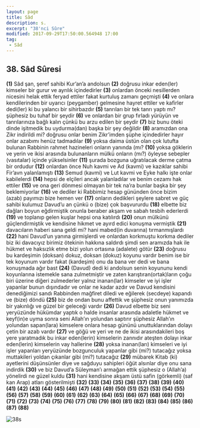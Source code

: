 ```yaml
---
layout: page
title: Sâd
description: s.
excerpt: "38'nci Sûre"
modified: 2017-09-29T17:50:00.564948 17:00
tag: 
 - Sâd
---
```


## 38. Sâd Sûresi

**(1)** Sâd şan, şeref sahibi Kur’an’a andolsun
**(2)** doğrusu inkar eden(ler) kimseler bir gurur ve ayrılık içindedirler
**(3)** onlardan önceki nesillerden nicesini helak ettik feryad ettiler fakat kurtuluş zamanı geçmişti 
**(4)** ve onlara kendilerinden bir uyarıcı (peygamber) gelmesine hayret ettiler ve kafirler dedi(ler) ki bu yalancı bir sihirbazdır
**(5)** tanrıları bir tek tanrı yaptı mı? şüphesiz bu tuhaf bir şeydir
**(6)** ve onlardan bir grup fırladı yürüyün ve tanrılarınıza bağlı kalın çünkü bu arzu edilen bir şeydir
**(7)** biz bunu öteki dinde işitmedik bu uydurma(dan) başka bir şey değildir
**(8)** aramızdan ona Zikr indirildi mi? doğrusu onlar benim Zikr’imden şüphe içindedirler hayır onlar azabımı henüz tadmadılar
**(9)** yoksa daima üstün olan çok lutufta bulunan Rabbinin rahmet hazineleri onların yanında (mı?
**(10)** yoksa göklerin ve yerin ve ikisi arasında bulunanların mülkü onların (mı?) öyleyse sebepler (vasıtalar) içinde yükselsinler 
**(11)** şurada bozguna uğratılacak derme çatma bir ordudur 
**(12)** onlardan önce Nuh kavmi ve Ad (kavmi) ve kazıklar sahibi Fir’avn yalanlamıştı 
**(13)** Semud (kavmi) ve Lut kavmi ve Eyke halkı işte onlar kabilelerdi
**(14)** hepsi de elçileri ancak yalanladılar ve benim cezamı hak ettiler 
**(15)** ve ona geri dönmesi olmayan bir tek na’ra bunlar başka bir şey beklemiyorlar
**(16)** ve dediler ki Rabbimiz hesap gününden önce bizim (azab) payımızı bize hemen ver
**(17)** onların dedikleri şeylere sabret ve güç sahibi kulumuz Davud’u an çünkü o (bize) çok başvururdu
**(18)** elbette biz dağları boyun eğdirmiştik onunla beraber akşam ve sabah tesbih ederlerdi
**(19)** ve toplanıp gelen kuşlar hepsi ona katılırdı
**(20)** onun mülkünü güçlendirmiştik ve kendisine hikmet ve ayırd edici konuşma vermiştik
**(21)** davacıların haberi sana geldi mi? hani mabed(in duvarına) tırmanmışlardı
**(22)** hani Davud’un yanına girmişlerdi ve onlardan korkmuştu korkma dediler biz iki davacıyız birimiz ötekinin hakkına saldırdı şimdi sen aramızda hak ile hükmet ve haksızlık etme bizi yolun ortasına (adalete) götür 
**(23)** doğrusu bu kardeşimin (doksan) dokuz, doksan (dokuz) koyunu vardır benim ise bir tek koyunum vardır fakat (kardeşim) onu da bana ver dedi ve bana konuşmada ağır bast
**(24)** (Davud) dedi ki andolsun senin koyununu kendi koyunlarına istemekle sana zulmetmiştir ve zaten karıştıran(ortak)ların çoğu biri üzerine diğeri zulmederler yalnız inanan(lar) kimseler ve iyi işler yapanlar bunun dışındadır ve onlar ne kadar azdır ve Davud kendisini denediğimizi sandı Rabbinden mağfiret diledi ve eğilerek (secdeye) kapandı ve (bize) döndü
**(25)** biz de ondan bunu affettik ve şüphesiz onun yanımızda bir yakınlığı ve güzel bir geleceği vardır
**(26)** Davud elbette biz seni yeryüzünde hükümdar yaptık o halde insanlar arasında adaletle hükmet ve keyf(in)e uyma sonra seni Allah’ın yolundan saptırır şüphesiz Allah’ın yolundan sapan(lara) kimselere onlara hesap gününü unuttuklarından dolayı çetin bir azab vardır 
**(27)** ve göğü ve yeri ve ne de ikisi arasındakileri boş yere yaratmadık bu inkar eden(lerin) kimselerin zannıdır ateşten dolayı inkar eden(lerin) kimselerin vay hallerine 
**(28)** yoksa inanan(ları) kimseleri ve iyi işler yapanları yeryüzünde bozgunculuk yapanlar gibi (mi?) tutacağız yoksa muttakileri yoldan çıkanlar gibi (mi?) tutacağız
**(29)** mübarek Kitab (ki) ayetlerini düşünsünler diye ve sağduyu sahipleri öğüt alsınlar diye onu sana indirdik
**(30)** ve biz Davud’a Süleyman’ı armağan ettik şüphesiz o (Allah’a) yönelirdi ne güzel kuldu
**(31)** hani kendisine akşam üstü safin (görkemli) (saf kan Arap) atları gösterilmişti 
**(32)** 
**(33)** 
**(34)** 
**(35)** 
**(36)** 
**(37)** 
**(38)** 
**(39)** 
**(40)**
**(41)** 
**(42)** 
**(43)** 
**(44)** 
**(45)** 
**(46)** 
**(47)** 
**(48)** 
**(49)** 
**(50)** 
**(51)** 
**(52)** 
**(53)** 
**(54)** 
**(55)** 
**(56)** 
**(57)** 
**(58)** 
**(59)** 
**(60)** 
**(61)** 
**(62)** 
**(63)** 
**(64)** 
**(65)** 
**(66)** 
**(67)** 
**(68)** 
**(69)** 
**(70)** 
**(71)** 
**(72)** 
**(73)** 
**(74)** 
**(75)** 
**(76)** 
**(77)** 
**(78)** 
**(79)** 
**(80)** 
**(81)** 
**(82)** 
**(83)** 
**(84)** 
**(85)** 
**(86)** 
**(87)** 
**(88)** 

![38s]({{site.url}}/images/ayrac-muhur.png)
